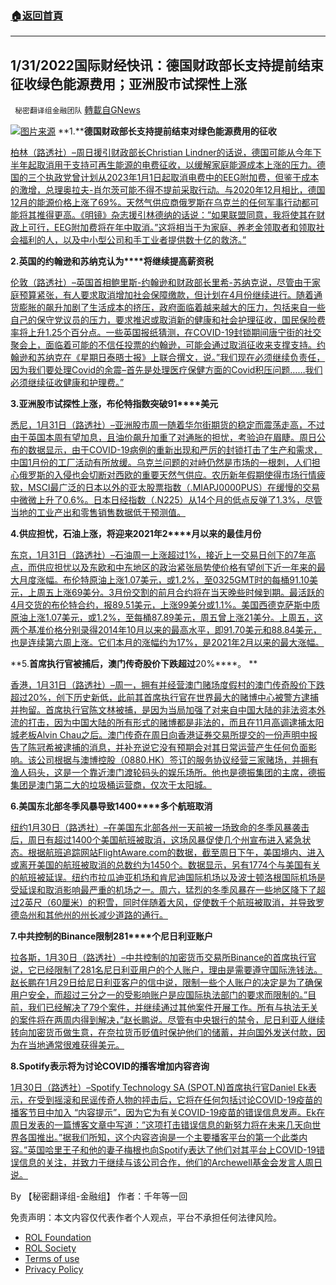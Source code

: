 ###  [:house:返回首頁](https://github.com/ourhimalayas/txt)
---


## 1/31/2022国际财经快讯：德国财政部长支持提前结束征收绿色能源费用；亚洲股市试探性上涨
` 秘密翻译组金融团队` [轉載自GNews](https://gnews.org/zh-hans/1937330/)

![](https://assets.gnews.org/wp-content/uploads/2022/01/图片1-180.png)[图片来源](https://dzm0ugdauank9.cloudfront.net)
**1.****德国财政部长支持提前结束对绿色能源费用的征收**

[柏林（路透社）–周日援引财政部长Christian Lindner的话说，德国可能从今年下半年起取消用于支持可再生能源的电费征收，以缓解家庭能源成本上涨的压力。德国的三个执政党曾计划从2023年1月1日起取消电费中的EEG附加费，但鉴于成本的激增，总理奥拉夫-肖尔茨可能不得不提前采取行动。与2020年12月相比，德国12月的能源价格上涨了69%。天然气供应商俄罗斯在乌克兰的任何军事行动都可能将其推得更高。《明镜》杂志援引林德纳的话说：”如果联盟同意，我将使其在财政上可行，EEG附加费将在年中取消。”这将相当于为家庭、养老金领取者和领取社会福利的人，以及中小型公司和手工业者提供数十亿的救济。”](https://www.oann.com/german-finance-minister-adds-his-voice-to-calls-for-early-end-to-green-energy-levy/)

**2.****英国的约翰逊和苏纳克****认为****将继续提高薪资税**

[伦敦（路透社）–英国首相鲍里斯-约翰逊和财政部长里希-苏纳克说，尽管由于家庭预算紧张，有人要求取消增加社会保障缴款，但计划在4月份继续进行。随着通货膨胀的飙升加剧了生活成本的挤压，政府面临着越来越大的压力，包括来自一些自己的保守党议员的压力，要求推迟或取消新的健康和社会护理征收，国民保险费率将上升1.25个百分点。一些英国报纸猜测，在COVID-19封锁期间唐宁街的社交聚会上，面临着可能的不信任投票的约翰逊，可能会通过取消征收来支撑支持。约翰逊和苏纳克在《星期日泰晤士报》上联合撰文，说。”我们现在必须继续负责任，因为我们要处理Covid的余震–首先是处理医疗保健方面的Covid积压问题……我们必须继续征收健康和护理费。”](https://www.oann.com/uks-johnson-and-sunak-we-will-go-ahead-with-payroll-tax-rise/)

**3.****亚洲股市试探性上涨，布伦特指数突破****91****美元**

[悉尼，1月31日（路透社）–亚洲股市周一随着华尔街期货的稳定而震荡走高，不过由于英国本周有望加息，且油价飙升加重了对通胀的担忧，考验迫在眉睫。周日公布的数据显示，由于COVID-19病例的重新出现和严厉的封锁打击了生产和需求，中国1月份的工厂活动有所放缓。乌克兰问题的对峙仍然是市场的一根刺，人们担心俄罗斯的入侵也会切断对西欧的重要天然气供应。农历新年假期使得市场行情疲软，MSCI最广泛的日本以外的亚太股票指数（.MIAPJ0000PUS）在缓慢的交易中微微上升了0.6%。日本日经指数（.N225）从14个月的低点反弹了1.3%，尽管当地的工业产出和零售销售数据低于预测值。](https://www.reuters.com/markets/europe/global-markets-wrapup-1-pix-2022-01-31/)

**4.****供应担忧，石油上涨，将迎来****2021****年****2****月以来的最佳月份**

[东京，1月31日（路透社）–石油周一上涨超过1%，接近上一交易日创下的7年高点，而供应担忧以及东欧和中东地区的政治紧张局势使价格有望创下近一年来的最大月度涨幅。布伦特原油上涨1.07美元，或1.2%，至0325GMT时的每桶91.10美元，上周五上涨69美分。3月份交割的前月合约将在当天晚些时候到期。最活跃的4月交货的布伦特合约，报89.51美元，上涨99美分或1.1%。美国西德克萨斯中质原油上涨1.07美元，或1.2%，至每桶87.89美元，周五曾上涨21美分。上周五，这两个基准价格分别录得2014年10月以来的最高水平，即91.70美元和88.84美元，也是连续第六周上涨。它们本月的涨幅约为17%，是2021年2月以来的最大涨幅。](https://www.reuters.com/business/energy/oil-rises-hovers-near-7-year-highs-supply-fears-political-risks-2022-01-31/)

**5.****首席执行官被捕后，澳门传奇股价下跌超过****20%****。 **

[香港，1月31日（路透社）–周一，拥有并经营澳门赌场度假村的澳门传奇股价下跌超过20%，创下历史新低，此前其首席执行官在世界最大的赌博中心被警方逮捕并拘留。首席执行官陈文林被捕，是因为当局加强了对来自中国大陆的非法资本外流的打击，因为中国大陆的所有形式的赌博都是非法的，而且在11月高调逮捕太阳城老板Alvin Chau之后。澳门传奇在周日向香港证券交易所提交的一份声明中报告了陈冠希被逮捕的消息，并补充说它没有预期会对其日常运营产生任何负面影响。该公司根据与澳博控股（0880.HK）签订的服务协议经营三家赌场，并拥有渔人码头，这是一个靠近澳门渡轮码头的娱乐场所。他也是德振集团的主席，德振集团是澳门第二大的垃圾桶运营商，仅次于太阳城。](https://www.reuters.com/markets/europe/macau-legend-shares-fall-over-20-after-ceos-arrest-2022-01-31/)

**6.****美国东北部冬季风暴导致****1400****多个航班取消**

[纽约1月30日（路透社）–在美国东北部各州一天前被一场致命的冬季风暴袭击后，周日有超过1400个美国航班被取消，这场风暴促使几个州宣布进入紧急状态。根据航班追踪网站FlightAware.com的数据，截至周日下午，美国境内、进入或离开美国的航班被取消的总数约为1450个。数据显示，另有1774个与美国有关的航班被延误。纽约市拉瓜迪亚机场和肯尼迪国际机场以及波士顿洛根国际机场是受延误和取消影响最严重的机场之一。周六，猛烈的冬季风暴在一些地区降下了超过2英尺（60厘米）的积雪，同时伴随着大风，促使数千个航班被取消，并导致罗德岛州和其他州的州长减少道路的通行。](https://www.reuters.com/world/us/about-1300-us-flights-canceled-after-winter-storm-northeast-2022-01-30/)

**7.****中共控制的****Binance****限制****281****个尼日利亚账户**

[拉各斯，1月30日（路透社）–中共控制的加密货币交易所Binance的首席执行官说，它已经限制了281名尼日利亚用户的个人账户，理由是需要遵守国际洗钱法。赵长鹏在1月29日给尼日利亚客户的信中说，限制一些个人账户的决定是为了确保用户安全，而超过三分之一的受影响账户是应国际执法部门的要求而限制的。”目前，我们已经解决了79个案件，并继续通过其他案件开展工作。所有与执法无关的案件将在两周内得到解决，”赵长鹏说。尽管有中央银行的禁令，尼日利亚人继续转向加密货币做生意，在奈拉货币贬值时保护他们的储蓄，并向国外发送付款，因为在当地通常很难获得美元。](https://www.reuters.com/technology/crypto-giant-binance-restricts-281-nigerian-accounts-2022-01-30/)

**8.****Spotify****表示将为讨论****COVID****的播客增加内容咨询**

[1月30日（路透社）–Spotify Technology SA (SPOT.N)首席执行官Daniel Ek表示，在受到摇滚和民谣传奇人物的抨击后，它将在任何包括讨论COVID-19疫苗的播客节目中加入 “内容提示”，因为它为有关COVID-19疫苗的错误信息发声。Ek在周日发表的一篇博客文章中写道：”这项打击错误信息的新努力将在未来几天向世界各国推出。”据我们所知，这个内容咨询是一个主要播客平台的第一个此类内容。”英国哈里王子和他的妻子梅根也向Spotify表达了他们对其平台上COVID-19错误信息的关注，并致力于继续与该公司合作，他们的Archewell基金会发言人周日说。](https://www.reuters.com/technology/spotify-says-it-will-add-content-advisory-podcasts-that-discuss-covid-2022-01-31/)

By 【秘密翻译组-金融组】
作者：千年等一回

 

免责声明：本文内容仅代表作者个人观点，平台不承担任何法律风险。

- [ROL Foundation](https://rolfoundation.org/)
- [ROL Society](https://rolsociety.org/)
- [Terms of use](https://gnews.org/terms-of-use-3/)
- [Privacy Policy](https://gnews.org/privacy-policy/)
